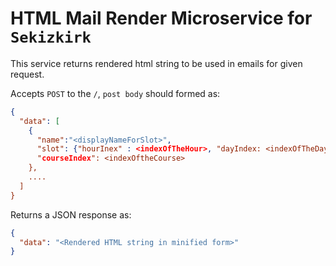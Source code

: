 # HTML Mail Render Microservice for `Sekizkirk`

This service returns rendered html string to be used in emails for given request.

Accepts `POST` to the `/`, `post body` should formed as:

```JSON
{
  "data": [
    {
      "name":"<displayNameForSlot>",
      "slot": {"hourInex" : <indexOfTheHour>, "dayIndex: <indexOfTheDay>},
      "courseIndex": <indexOftheCourse>
    },
    ....
  ]
}
```

Returns a JSON response as:

```JSON
{
  "data": "<Rendered HTML string in minified form>"
}
```
